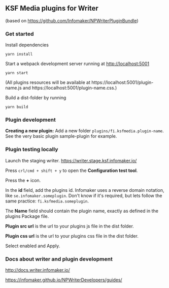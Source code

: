 ## KSF Media plugins for Writer
(based on https://github.com/Infomaker/NPWriterPluginBundle)

### Get started
Install dependencies
```
yarn install
```

Start a webpack development server running at [http://localhost:5001](localhost:5001)
```
yarn start
```
(All plugins resources will be available at https://localhost:5001/plugin-name.js and https://localhost:5001/plugin-name.css.)

Build a dist-folder by running
```
yarn build
```

### Plugin development
**Creating a new plugin:** Add a new folder `plugins/fi.ksfmedia.plugin-name`. See the very basic plugin sample-plugin for example.

### Plugin testing locally
Launch the staging writer. https://writer.stage.ksf.infomaker.io/

Press `crl/cmd + shift + y` to open the **Configuration test tool**.

Press the **+** icon.

In the **id** field, add the plugins id. Infomaker uses a reverse domain notation, like `se.infomaker.someplugin`. Don't know if it's required, but lets follow the same practice: `fi.ksfmedia.someplugin`.

The **Name** field should contain the plugin name, exactly as defined in the plugins Package file.

**Plugin src url** is the url to your plugins js file in the dist folder.

**Plugin css url** is the url to your plugins css file in the dist folder.

Select enabled and Apply.

### Docs about writer and plugin development
http://docs.writer.infomaker.io/

https://infomaker.github.io/NPWriterDevelopers/guides/
